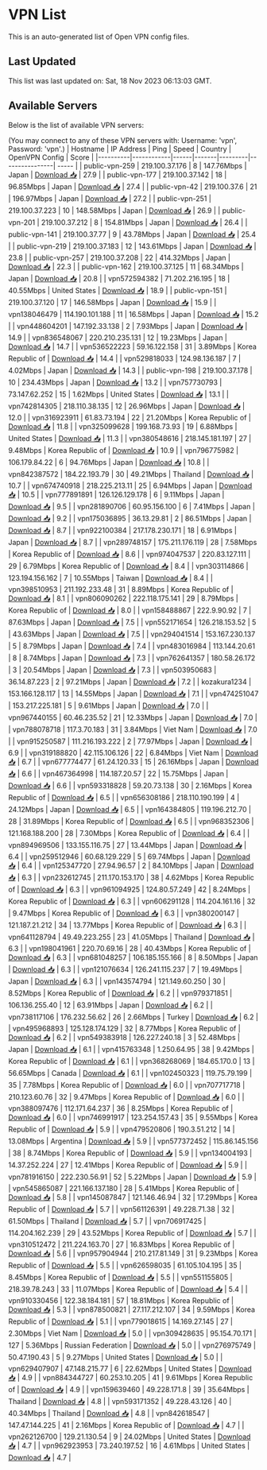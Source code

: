 # VPN List

This is an auto-generated list of Open VPN config files.

## Last Updated

This list was last updated on: Sat, 18 Nov 2023 06:13:03 GMT.

## Available Servers

Below is the list of available VPN servers:

(You may connect to any of these VPN servers with: Username: 'vpn', Password: 'vpn'.)
| Hostname | IP Address | Ping | Speed | Country | OpenVPN Config | Score |
|----------|------------|------|-------|---------|----------------| ----- |
| public-vpn-259 | 219.100.37.176 | 8 | 147.76Mbps | Japan | [Download 📥](./configs/server_0_JP.ovpn) | 27.9 |
| public-vpn-177 | 219.100.37.142 | 18 | 96.85Mbps | Japan | [Download 📥](./configs/server_1_JP.ovpn) | 27.4 |
| public-vpn-42 | 219.100.37.6 | 21 | 196.97Mbps | Japan | [Download 📥](./configs/server_2_JP.ovpn) | 27.2 |
| public-vpn-251 | 219.100.37.223 | 10 | 148.58Mbps | Japan | [Download 📥](./configs/server_3_JP.ovpn) | 26.9 |
| public-vpn-201 | 219.100.37.212 | 8 | 154.81Mbps | Japan | [Download 📥](./configs/server_4_JP.ovpn) | 26.4 |
| public-vpn-141 | 219.100.37.77 | 9 | 43.78Mbps | Japan | [Download 📥](./configs/server_5_JP.ovpn) | 25.4 |
| public-vpn-219 | 219.100.37.183 | 12 | 143.61Mbps | Japan | [Download 📥](./configs/server_6_JP.ovpn) | 23.8 |
| public-vpn-257 | 219.100.37.208 | 22 | 414.32Mbps | Japan | [Download 📥](./configs/server_7_JP.ovpn) | 22.3 |
| public-vpn-162 | 219.100.37.125 | 11 | 68.34Mbps | Japan | [Download 📥](./configs/server_8_JP.ovpn) | 20.8 |
| vpn572594382 | 71.202.216.195 | 18 | 40.55Mbps | United States | [Download 📥](./configs/server_9_US.ovpn) | 18.9 |
| public-vpn-151 | 219.100.37.120 | 17 | 146.58Mbps | Japan | [Download 📥](./configs/server_10_JP.ovpn) | 15.9 |
| vpn138046479 | 114.190.101.188 | 11 | 16.58Mbps | Japan | [Download 📥](./configs/server_11_JP.ovpn) | 15.2 |
| vpn448604201 | 147.192.33.138 | 2 | 7.93Mbps | Japan | [Download 📥](./configs/server_12_JP.ovpn) | 14.9 |
| vpn836548067 | 220.210.235.131 | 12 | 19.23Mbps | Japan | [Download 📥](./configs/server_13_JP.ovpn) | 14.7 |
| vpn536522223 | 59.16.122.158 | 31 | 3.89Mbps | Korea Republic of | [Download 📥](./configs/server_14_KR.ovpn) | 14.4 |
| vpn529818033 | 124.98.136.187 | 7 | 4.02Mbps | Japan | [Download 📥](./configs/server_15_JP.ovpn) | 14.3 |
| public-vpn-198 | 219.100.37.178 | 10 | 234.43Mbps | Japan | [Download 📥](./configs/server_16_JP.ovpn) | 13.2 |
| vpn757730793 | 73.147.62.252 | 15 | 1.62Mbps | United States | [Download 📥](./configs/server_17_US.ovpn) | 13.1 |
| vpn742814305 | 218.110.38.135 | 12 | 26.96Mbps | Japan | [Download 📥](./configs/server_18_JP.ovpn) | 12.0 |
| vpn316923911 | 61.83.73.194 | 22 | 21.20Mbps | Korea Republic of | [Download 📥](./configs/server_19_KR.ovpn) | 11.8 |
| vpn325099628 | 199.168.73.93 | 19 | 6.88Mbps | United States | [Download 📥](./configs/server_20_US.ovpn) | 11.3 |
| vpn380548616 | 218.145.181.197 | 27 | 9.48Mbps | Korea Republic of | [Download 📥](./configs/server_21_KR.ovpn) | 10.9 |
| vpn796775982 | 106.179.84.22 | 6 | 94.76Mbps | Japan | [Download 📥](./configs/server_22_JP.ovpn) | 10.8 |
| vpn842387572 | 184.22.193.79 | 30 | 49.21Mbps | Thailand | [Download 📥](./configs/server_23_TH.ovpn) | 10.7 |
| vpn674740918 | 218.225.213.11 | 25 | 6.94Mbps | Japan | [Download 📥](./configs/server_24_JP.ovpn) | 10.5 |
| vpn777891891 | 126.126.129.178 | 6 | 9.11Mbps | Japan | [Download 📥](./configs/server_25_JP.ovpn) | 9.5 |
| vpn281890706 | 60.95.156.100 | 6 | 7.41Mbps | Japan | [Download 📥](./configs/server_26_JP.ovpn) | 9.2 |
| vpn175036895 | 36.13.29.81 | 2 | 86.51Mbps | Japan | [Download 📥](./configs/server_27_JP.ovpn) | 8.7 |
| vpn922100384 | 217.178.230.171 | 18 | 6.91Mbps | Japan | [Download 📥](./configs/server_28_JP.ovpn) | 8.7 |
| vpn289748157 | 175.211.176.119 | 28 | 7.58Mbps | Korea Republic of | [Download 📥](./configs/server_29_KR.ovpn) | 8.6 |
| vpn974047537 | 220.83.127.111 | 29 | 6.79Mbps | Korea Republic of | [Download 📥](./configs/server_30_KR.ovpn) | 8.4 |
| vpn303114866 | 123.194.156.162 | 7 | 10.55Mbps | Taiwan | [Download 📥](./configs/server_31_TW.ovpn) | 8.4 |
| vpn398510953 | 211.192.233.48 | 31 | 8.89Mbps | Korea Republic of | [Download 📥](./configs/server_32_KR.ovpn) | 8.1 |
| vpn806090262 | 222.118.175.141 | 29 | 8.79Mbps | Korea Republic of | [Download 📥](./configs/server_33_KR.ovpn) | 8.0 |
| vpn158488867 | 222.9.90.92 | 7 | 87.63Mbps | Japan | [Download 📥](./configs/server_34_JP.ovpn) | 7.5 |
| vpn552171654 | 126.218.153.52 | 5 | 43.63Mbps | Japan | [Download 📥](./configs/server_35_JP.ovpn) | 7.5 |
| vpn294041514 | 153.167.230.137 | 5 | 8.79Mbps | Japan | [Download 📥](./configs/server_36_JP.ovpn) | 7.4 |
| vpn483016984 | 113.144.20.61 | 8 | 8.74Mbps | Japan | [Download 📥](./configs/server_37_JP.ovpn) | 7.3 |
| vpn762641357 | 180.58.26.172 | 3 | 20.54Mbps | Japan | [Download 📥](./configs/server_38_JP.ovpn) | 7.3 |
| vpn503950683 | 36.14.87.223 | 2 | 97.21Mbps | Japan | [Download 📥](./configs/server_39_JP.ovpn) | 7.2 |
| kozakura1234 | 153.166.128.117 | 13 | 14.55Mbps | Japan | [Download 📥](./configs/server_40_JP.ovpn) | 7.1 |
| vpn474251047 | 153.217.225.181 | 5 | 9.61Mbps | Japan | [Download 📥](./configs/server_41_JP.ovpn) | 7.0 |
| vpn967440155 | 60.46.235.52 | 21 | 12.33Mbps | Japan | [Download 📥](./configs/server_42_JP.ovpn) | 7.0 |
| vpn788078718 | 117.3.70.183 | 31 | 3.84Mbps | Viet Nam | [Download 📥](./configs/server_43_VN.ovpn) | 7.0 |
| vpn915250587 | 111.216.193.222 | 2 | 77.97Mbps | Japan | [Download 📥](./configs/server_44_JP.ovpn) | 6.9 |
| vpn319188820 | 42.115.106.126 | 22 | 6.84Mbps | Viet Nam | [Download 📥](./configs/server_45_VN.ovpn) | 6.7 |
| vpn677774477 | 61.24.120.33 | 15 | 26.16Mbps | Japan | [Download 📥](./configs/server_46_JP.ovpn) | 6.6 |
| vpn467364998 | 114.187.20.57 | 22 | 15.75Mbps | Japan | [Download 📥](./configs/server_47_JP.ovpn) | 6.6 |
| vpn593318828 | 59.20.73.138 | 30 | 2.16Mbps | Korea Republic of | [Download 📥](./configs/server_48_KR.ovpn) | 6.5 |
| vpn656308186 | 218.110.190.199 | 4 | 24.12Mbps | Japan | [Download 📥](./configs/server_49_JP.ovpn) | 6.5 |
| vpn164384805 | 119.196.212.70 | 28 | 31.89Mbps | Korea Republic of | [Download 📥](./configs/server_50_KR.ovpn) | 6.5 |
| vpn968352306 | 121.168.188.200 | 28 | 7.30Mbps | Korea Republic of | [Download 📥](./configs/server_51_KR.ovpn) | 6.4 |
| vpn894969506 | 133.155.116.75 | 27 | 13.44Mbps | Japan | [Download 📥](./configs/server_52_JP.ovpn) | 6.4 |
| vpn259512946 | 60.68.129.229 | 5 | 69.74Mbps | Japan | [Download 📥](./configs/server_53_JP.ovpn) | 6.4 |
| vpn125347720 | 27.94.96.57 | 2 | 84.10Mbps | Japan | [Download 📥](./configs/server_54_JP.ovpn) | 6.3 |
| vpn232612745 | 211.170.153.170 | 38 | 4.62Mbps | Korea Republic of | [Download 📥](./configs/server_55_KR.ovpn) | 6.3 |
| vpn961094925 | 124.80.57.249 | 42 | 8.24Mbps | Korea Republic of | [Download 📥](./configs/server_56_KR.ovpn) | 6.3 |
| vpn606291128 | 114.204.161.16 | 32 | 9.47Mbps | Korea Republic of | [Download 📥](./configs/server_57_KR.ovpn) | 6.3 |
| vpn380200147 | 121.187.21.212 | 34 | 13.77Mbps | Korea Republic of | [Download 📥](./configs/server_58_KR.ovpn) | 6.3 |
| vpn641128794 | 49.49.223.255 | 23 | 41.05Mbps | Thailand | [Download 📥](./configs/server_59_TH.ovpn) | 6.3 |
| vpn198041961 | 220.70.69.16 | 28 | 40.43Mbps | Korea Republic of | [Download 📥](./configs/server_60_KR.ovpn) | 6.3 |
| vpn681048257 | 106.185.155.166 | 8 | 8.50Mbps | Japan | [Download 📥](./configs/server_61_JP.ovpn) | 6.3 |
| vpn121076634 | 126.241.115.237 | 7 | 19.49Mbps | Japan | [Download 📥](./configs/server_62_JP.ovpn) | 6.3 |
| vpn143574794 | 121.149.60.250 | 30 | 8.52Mbps | Korea Republic of | [Download 📥](./configs/server_63_KR.ovpn) | 6.2 |
| vpn979371851 | 106.136.255.40 | 12 | 63.91Mbps | Japan | [Download 📥](./configs/server_64_JP.ovpn) | 6.2 |
| vpn738117106 | 176.232.56.62 | 26 | 2.66Mbps | Turkey | [Download 📥](./configs/server_65_TR.ovpn) | 6.2 |
| vpn495968893 | 125.128.174.129 | 32 | 8.77Mbps | Korea Republic of | [Download 📥](./configs/server_66_KR.ovpn) | 6.2 |
| vpn549383918 | 126.227.240.18 | 3 | 52.48Mbps | Japan | [Download 📥](./configs/server_67_JP.ovpn) | 6.1 |
| vpn415763348 | 1.250.64.95 | 38 | 9.42Mbps | Korea Republic of | [Download 📥](./configs/server_68_KR.ovpn) | 6.1 |
| vpn368268069 | 184.65.170.0 | 13 | 56.65Mbps | Canada | [Download 📥](./configs/server_69_CA.ovpn) | 6.1 |
| vpn102450323 | 119.75.79.199 | 35 | 7.78Mbps | Korea Republic of | [Download 📥](./configs/server_70_KR.ovpn) | 6.0 |
| vpn707717718 | 210.123.60.76 | 32 | 9.47Mbps | Korea Republic of | [Download 📥](./configs/server_71_KR.ovpn) | 6.0 |
| vpn388097476 | 112.171.64.237 | 36 | 8.25Mbps | Korea Republic of | [Download 📥](./configs/server_72_KR.ovpn) | 6.0 |
| vpn746991917 | 123.254.157.43 | 35 | 9.55Mbps | Korea Republic of | [Download 📥](./configs/server_73_KR.ovpn) | 5.9 |
| vpn479520806 | 190.3.51.212 | 14 | 13.08Mbps | Argentina | [Download 📥](./configs/server_74_AR.ovpn) | 5.9 |
| vpn577372452 | 115.86.145.156 | 38 | 8.74Mbps | Korea Republic of | [Download 📥](./configs/server_75_KR.ovpn) | 5.9 |
| vpn134004193 | 14.37.252.224 | 27 | 12.41Mbps | Korea Republic of | [Download 📥](./configs/server_76_KR.ovpn) | 5.9 |
| vpn781916150 | 222.230.56.91 | 52 | 5.22Mbps | Japan | [Download 📥](./configs/server_77_JP.ovpn) | 5.9 |
| vpn545865087 | 221.166.137.180 | 28 | 5.41Mbps | Korea Republic of | [Download 📥](./configs/server_78_KR.ovpn) | 5.8 |
| vpn145087847 | 121.146.46.94 | 32 | 17.29Mbps | Korea Republic of | [Download 📥](./configs/server_79_KR.ovpn) | 5.7 |
| vpn561126391 | 49.228.71.38 | 32 | 61.50Mbps | Thailand | [Download 📥](./configs/server_80_TH.ovpn) | 5.7 |
| vpn706917425 | 114.204.162.239 | 29 | 43.52Mbps | Korea Republic of | [Download 📥](./configs/server_81_KR.ovpn) | 5.7 |
| vpn310512472 | 211.224.163.70 | 27 | 16.83Mbps | Korea Republic of | [Download 📥](./configs/server_82_KR.ovpn) | 5.6 |
| vpn957904944 | 210.217.81.149 | 31 | 9.23Mbps | Korea Republic of | [Download 📥](./configs/server_83_KR.ovpn) | 5.5 |
| vpn626598035 | 61.105.104.195 | 35 | 8.45Mbps | Korea Republic of | [Download 📥](./configs/server_84_KR.ovpn) | 5.5 |
| vpn551155805 | 218.39.78.243 | 33 | 11.07Mbps | Korea Republic of | [Download 📥](./configs/server_85_KR.ovpn) | 5.4 |
| vpn910330456 | 122.38.184.181 | 57 | 18.81Mbps | Korea Republic of | [Download 📥](./configs/server_86_KR.ovpn) | 5.3 |
| vpn878500821 | 27.117.212.107 | 34 | 9.59Mbps | Korea Republic of | [Download 📥](./configs/server_87_KR.ovpn) | 5.1 |
| vpn779018615 | 14.169.27.145 | 27 | 2.30Mbps | Viet Nam | [Download 📥](./configs/server_88_VN.ovpn) | 5.0 |
| vpn309428635 | 95.154.70.171 | 127 | 5.36Mbps | Russian Federation | [Download 📥](./configs/server_89_RU.ovpn) | 5.0 |
| vpn276975749 | 50.47.190.43 | 5 | 9.27Mbps | United States | [Download 📥](./configs/server_90_US.ovpn) | 5.0 |
| vpn629407907 | 47.148.215.77 | 6 | 22.62Mbps | United States | [Download 📥](./configs/server_91_US.ovpn) | 4.9 |
| vpn884344727 | 60.253.10.205 | 41 | 9.61Mbps | Korea Republic of | [Download 📥](./configs/server_92_KR.ovpn) | 4.9 |
| vpn159639460 | 49.228.171.8 | 39 | 35.64Mbps | Thailand | [Download 📥](./configs/server_93_TH.ovpn) | 4.8 |
| vpn593171352 | 49.228.43.126 | 40 | 40.34Mbps | Thailand | [Download 📥](./configs/server_94_TH.ovpn) | 4.8 |
| vpn842618547 | 147.47.144.225 | 41 | 2.16Mbps | Korea Republic of | [Download 📥](./configs/server_95_KR.ovpn) | 4.7 |
| vpn262126700 | 129.21.130.54 | 9 | 24.02Mbps | United States | [Download 📥](./configs/server_96_US.ovpn) | 4.7 |
| vpn962923953 | 73.240.197.52 | 16 | 4.61Mbps | United States | [Download 📥](./configs/server_97_US.ovpn) | 4.7 |
